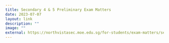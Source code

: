 ```yaml
---
title: Secondary 4 & 5 Preliminary Exam Matters
date: 2023-07-07
layout: link
description: ""
image: ""
external: https://northvistasec.moe.edu.sg/for-students/exam-matters/secondary4and5/
---
```

